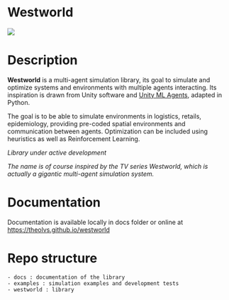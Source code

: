 # Westworld
![](docs/docs/img/cover_hq_westworld1.jpg)

# Description
**Westworld** is a multi-agent simulation library, its goal to simulate and optimize systems and environments with multiple agents interacting. Its inspiration is drawn from Unity software and [Unity ML Agents](https://github.com/Unity-Technologies/ml-agents), adapted in Python. 

The goal is to be able to simulate environments in logistics, retails, epidemiology, providing pre-coded spatial environments and communication between agents. Optimization can be included using heuristics as well as Reinforcement Learning.

*Library under active development*

*The name is of course inspired by the TV series Westworld, which is actually a gigantic multi-agent simulation system.*

# Documentation
Documentation is available locally in docs folder or online at https://theolvs.github.io/westworld


# Repo structure

```
- docs : documentation of the library
- examples : simulation examples and development tests
- westworld : library
```